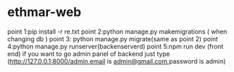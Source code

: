 # ethmar-web
point 1:pip install -r re.txt
point 2:python manage.py makemigrations ( when changing db )
point 3: python manage.py migrate(same as point 2)
point 4:python manage.py runserver(backenserverd)
point 5:npm run dev (front end)
if you want to go admin panel of backend just type (http://127.0.0.1:8000/admin,email is admin@gmail.com,password is admin)
